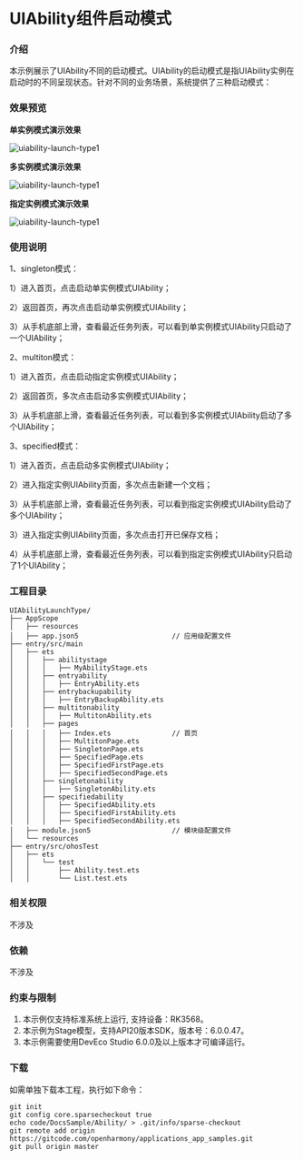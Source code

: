 # UIAbility组件启动模式

### 介绍
本示例展示了UIAbility不同的启动模式。UIAbility的启动模式是指UIAbility实例在启动时的不同呈现状态。针对不同的业务场景，系统提供了三种启动模式：

### 效果预览
**单实例模式演示效果**

![uiability-launch-type1](./screenshots/singleton.gif)

**多实例模式演示效果** 

![uiability-launch-type1](./screenshots/multiton.gif)

**指定实例模式演示效果**

![uiability-launch-type1](./screenshots/specified.gif)

### 使用说明

1、singleton模式：

1）进入首页，点击启动单实例模式UIAbility；

2）返回首页，再次点击启动单实例模式UIAbility；

3）从手机底部上滑，查看最近任务列表，可以看到单实例模式UIAbility只启动了一个UIAbility；

2、multiton模式：

1）进入首页，点击启动指定实例模式UIAbility；

2）返回首页，多次点击启动多实例模式UIAbility；

3）从手机底部上滑，查看最近任务列表，可以看到多实例模式UIAbility启动了多个UIAbility；

3、specified模式：

1）进入首页，点击启动多实例模式UIAbility；

2）进入指定实例UIAbility页面，多次点击新建一个文档；

3）从手机底部上滑，查看最近任务列表，可以看到指定实例模式UIAbility启动了多个UIAbility；

3）进入指定实例UIAbility页面，多次点击打开已保存文档；

4）从手机底部上滑，查看最近任务列表，可以看到指定实例模式UIAbility只启动了1个UIAbility；

### 工程目录
```
UIAbilityLaunchType/
├── AppScope
│   ├── resources
│   ├── app.json5                       // 应用级配置文件
├── entry/src/main
│   ├── ets
│   │   ├── abilitystage
│   │   │   ├── MyAbilityStage.ets      
│   │   ├── entryability
│   │   │   ├── EntryAbility.ets 
│   │   ├── entrybackupability
│   │   │   ├── EntryBackupAbility.ets
│   │   ├── multitonability
│   │   │   ├── MultitonAbility.ets
│   │   ├── pages
│   │   │   ├── Index.ets               // 首页
│   │   │   ├── MultitonPage.ets
│   │   │   ├── SingletonPage.ets
│   │   │   ├── SpecifiedPage.ets
│   │   │   ├── SpecifiedFirstPage.ets
│   │   │   ├── SpecifiedSecondPage.ets
│   │   ├── singletonability
│   │   │   ├── SingletonAbility.ets
│   │   ├── specifiedability
│   │   │   ├── SpecifiedAbility.ets
│   │   │   ├── SpecifiedFirstAbility.ets
│   │   │   ├── SpecifiedSecondAbility.ets
│   ├── module.json5                    // 模块级配置文件
│   └── resources
├── entry/src/ohosTest
│   ├── ets
│   │   └── test
│   │       ├── Ability.test.ets
│   │       └── List.test.ets
```

### 相关权限
不涉及
### 依赖
不涉及
### 约束与限制
1. 本示例仅支持标准系统上运行, 支持设备：RK3568。
2. 本示例为Stage模型，支持API20版本SDK，版本号：6.0.0.47。
3. 本示例需要使用DevEco Studio 6.0.0及以上版本才可编译运行。
### 下载
如需单独下载本工程，执行如下命令：
```
git init
git config core.sparsecheckout true
echo code/DocsSample/Ability/ > .git/info/sparse-checkout
git remote add origin https://gitcode.com/openharmony/applications_app_samples.git
git pull origin master
```